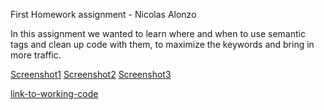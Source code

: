 First Homework assignment - Nicolas Alonzo

In this assignment we wanted to learn where and when to use semantic tags and clean up code with them, to maximize the keywords and bring in more traffic. 

[Screenshot1](./images/SC1.jpg)
[Screenshot2](./images/SC2.jpg)
[Screenshot3](./images/SC3.jpg)

[link-to-working-code](../index.html)

